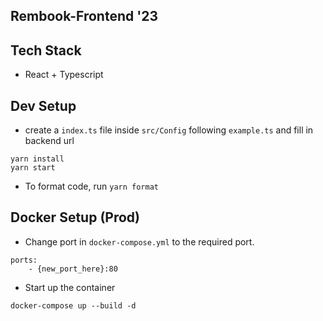 ## Rembook-Frontend '23

## Tech Stack

-   React + Typescript

## Dev Setup

-   create a `index.ts` file inside `src/Config` following `example.ts` and fill in backend url

```shell
yarn install
yarn start
```

-   To format code, run `yarn format`

## Docker Setup (Prod)

-   Change port in `docker-compose.yml` to the required port.

```shell
ports:
    - {new_port_here}:80
```

-   Start up the container

```shell
docker-compose up --build -d
```
